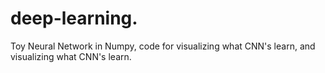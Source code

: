 # deep-learning.
Toy Neural Network in Numpy,
code for visualizing what CNN's learn, and 
visualizing what CNN's learn.
